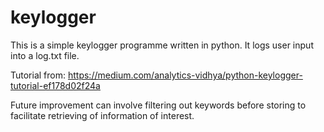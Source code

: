 # keylogger

This is a simple keylogger programme written in python. It logs user input into a log.txt file.

Tutorial from: https://medium.com/analytics-vidhya/python-keylogger-tutorial-ef178d02f24a

Future improvement can involve filtering out keywords before storing to facilitate retrieving of information of interest.
